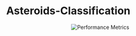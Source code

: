 # Asteroids-Classification

<div style="text-align:center;">
    <img src="https://imgur.com/a/EKtwxkC" alt="Performance Metrics">
</div>
